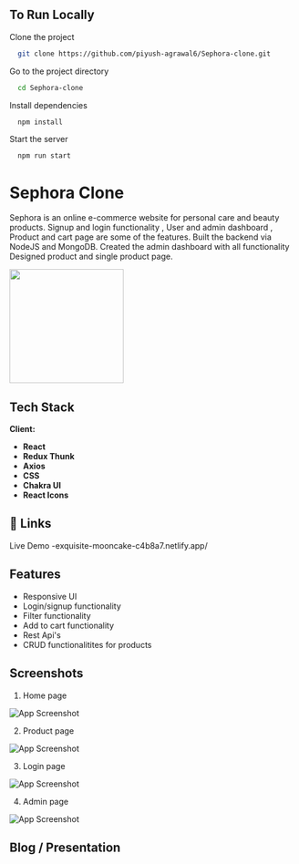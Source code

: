 
## To Run Locally

Clone the project

```bash
  git clone https://github.com/piyush-agrawal6/Sephora-clone.git
```

Go to the project directory

```bash
  cd Sephora-clone
```

Install dependencies

```bash
  npm install
```

Start the server

```bash
  npm run start
```


# Sephora Clone

Sephora is an online e-commerce website for personal care and beauty products. Signup and login functionality , User and admin dashboard , Product and cart page are some of the features. Built the backend via NodeJS and MongoDB. Created the admin dashboard with all functionality Designed product and single product page.

<img src="https://i.ibb.co/9wmJtvy/logo2.png" width="200" height="200px">


## Tech Stack

**Client:** 

- **React**
- **Redux Thunk**
- **Axios**
- **CSS**
- **Chakra UI**
- **React Icons**




## 🔗 Links
Live Demo -exquisite-mooncake-c4b8a7.netlify.app/


## Features

- Responsive UI
- Login/signup functionality
- Filter functionality
- Add to cart functionality
- Rest Api's
- CRUD functionalitites for products

## Screenshots

1. Home page

![App Screenshot](https://i.ibb.co/BV3zc54/21-12-2022-15-17-56-REC.png)

2. Product page

![App Screenshot](https://i.ibb.co/WHqjXJh/21-12-2022-15-18-21-REC.png)

3. Login page

![App Screenshot](https://i.ibb.co/RNgf2Wz/21-12-2022-15-18-46-REC.png)

4. Admin page

![App Screenshot](https://i.ibb.co/S0XwPxb/21-12-2022-15-19-06-REC.png)

## Blog / Presentation



